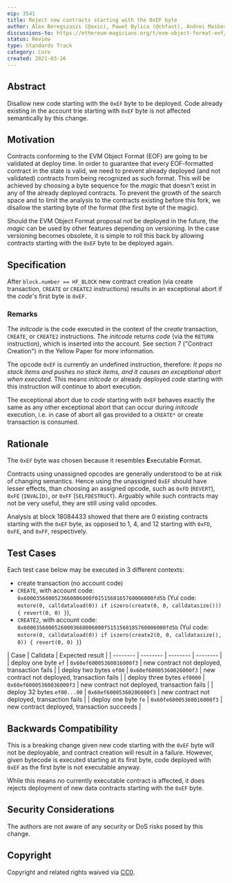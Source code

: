 ```yaml
---
eip: 3541
title: Reject new contracts starting with the 0xEF byte
author: Alex Beregszaszi (@axic), Paweł Bylica (@chfast), Andrei Maiboroda (@gumb0), Alexey Akhunov (@AlexeyAkhunov), Christian Reitwiessner (@chriseth), Martin Swende (@holiman)
discussions-to: https://ethereum-magicians.org/t/evm-object-format-eof/5727/4
status: Review
type: Standards Track
category: Core
created: 2021-03-16
---
```


## Abstract

Disallow new code starting with the `0xEF` byte to be deployed. Code already existing in the account trie starting with `0xEF` byte is not affected semantically by this change.

## Motivation

Contracts conforming to the EVM Object Format (EOF) are going to be validated at deploy time. In order to guarantee that every EOF-formatted contract in the state is valid, we need to prevent already deployed (and not validated) contracts from being recognized as such format. This will be achieved by choosing a byte sequence for the *magic* that doesn't exist in any of the already deployed contracts. To prevent the growth of the search space and to limit the analysis to the contracts existing before this fork, we disallow the starting byte of the format (the first byte of the magic).

Should the EVM Object Format proposal not be deployed in the future, the *magic* can be used by other features depending on versioning. In the case versioning becomes obsolete, it is simple to roll this back by allowing contracts starting with the `0xEF` byte to be deployed again.

## Specification

After `block.number == HF_BLOCK` new contract creation (via create transaction, `CREATE` or `CREATE2` instructions) results in an exceptional abort if the _code_'s first byte is `0xEF`. 

### Remarks

The *initcode* is the code executed in the context of the *create* transaction, `CREATE`, or `CREATE2` instructions. The *initcode* returns *code* (via the `RETURN` instruction), which is inserted into the account. See section 7 ("Contract Creation") in the Yellow Paper for more information.

The opcode `0xEF` is currently an undefined instruction, therefore: *It pops no stack items and pushes no stack items, and it causes an exceptional abort when executed.* This means *initcode* or already deployed *code* starting with this instruction will continue to abort execution.

The exceptional abort due to *code* starting with `0xEF` behaves exactly the same as any other exceptional abort that can occur during *initcode* execution, i.e. in case of abort all gas provided to a `CREATE*` or create transaction is consumed.

## Rationale

The `0xEF` byte was chosen because it resembles **E**xecutable **F**ormat.

Contracts using unassigned opcodes are generally understood to be at risk of changing semantics. Hence using the unassigned `0xEF` should have lesser effects, than choosing an assigned opcode, such as `0xFD` (`REVERT`), `0xFE` (`INVALID)`, or `0xFF` (`SELFDESTRUCT`). Arguably while such contracts may not be very useful, they are still using valid opcodes.

Analysis at block 18084433 showed that there are 0 existing contracts starting with the `0xEF` byte, as opposed to 1, 4, and 12 starting with `0xFD`, `0xFE`, and `0xFF`, respectively.

## Test Cases

Each test case below may be executed in 3 different contexts:
- create transaction (no account code)
- `CREATE`, with account code: `0x6000356000523660006000f0151560165760006000fd5b` (Yul code: `mstore(0, calldataload(0)) if iszero(create(0, 0, calldatasize())) { revert(0, 0) }`),
- `CREATE2`, with account code: `0x60003560005260003660006000f5151560185760006000fd5b` (Yul code: `mstore(0, calldataload(0)) if iszero(create2(0, 0, calldatasize(), 0)) { revert(0, 0) }`)

| Case  | Calldata | Expected result |
| -------- | -------- | -------- | -------- |
| deploy one byte `ef` | `0x60ef60005360016000f3` | new contract not deployed, transaction fails |
| deploy two bytes `ef00` | `0x60ef60005360026000f3` | new contract not deployed, transaction fails |
| deploy three bytes `ef0000` | `0x60ef60005360036000f3` | new contract not deployed, transaction fails |
| deploy 32 bytes `ef00...00` | `0x60ef60005360206000f3` | new contract not deployed, transaction fails |
| deploy one byte `fe` | `0x60fe60005360016000f3` | new contract deployed, transaction succeeds |

## Backwards Compatibility

This is a breaking change given new code starting with the `0xEF` byte will not be deployable, and contract creation will result in a failure. However, given bytecode is executed starting at its first byte, code deployed with `0xEF` as the first byte is not executable anyway.

While this means no currently executable contract is affected, it does rejects deployment of new data contracts starting with the `0xEF` byte.

## Security Considerations

The authors are not aware of any security or DoS risks posed by this change.

## Copyright

Copyright and related rights waived via [CC0](https://creativecommons.org/publicdomain/zero/1.0/).
